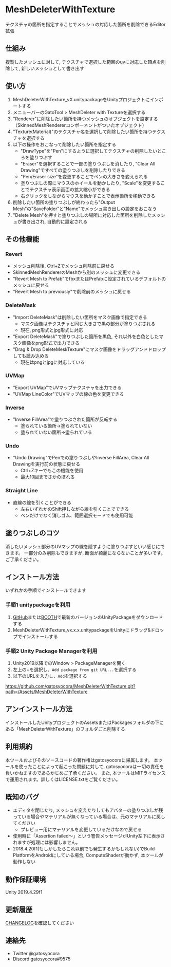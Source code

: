 # MeshDeleterWithTexture

テクスチャの箇所を指定することでメッシュの対応した箇所を削除できるEditor拡張

## 仕組み

複製したメッシュに対して, テクスチャで選択した範囲のuvに対応した頂点を削除して, 新しいメッシュとして書き出す

## 使い方

1. MeshDeleterWithTexture_vX.unitypackageをUnityプロジェクトにインポートする
2. メニューバーのGatoTool > MeshDeleter with Textureを選択する
3. "Renderer"に削除したい箇所を持つメッシュのオブジェクトを設定する（SkinnedMeshRendererコンポーネントがついたオブジェクト）
4. "Texture(Material)"のテクスチャ名を選択して削除したい箇所を持つテクスチャを選択する
5. 以下の操作をおこなって削除したい箇所を指定する
   - "DrawType"を"Pen"にするように選択してテクスチャの削除したいところを塗りつぶす
   - "Eraser"を選択することで一部の塗りつぶしを消したり, "Clear All Drawing"ですべての塗りつぶしを削除したりできる
   - "Pen/Eraser size"を変更することでペンの大きさを変えられる
   - 塗りつぶしの際にマウスのホイールを動かしたり, "Scale"を変更することでテクスチャ表示画面の拡大縮小ができる
   - 右クリックをしながらマウスを動かすことで表示箇所を移動できる
6. 削除したい箇所の塗りつぶしが終わったら"Output Mesh"の"SaveFolder"と"Name"でメッシュ書き出しの設定をおこなう
7. "Delete Mesh"を押すと塗りつぶしの場所に対応した箇所を削除したメッシュが書き出され, 自動的に設定される

## その他機能

### Revert

- メッシュ削除後, Ctrl+Zでメッシュ削除前に戻せる
- SkinnedMeshRendererのMeshから別のメッシュに変更できる
- "Revert Mesh to Prefab"でfbxまたはPrefabに設定されているデフォルトのメッシュに戻せる
- "Revert Mesh to previously"で削除前のメッシュに戻せる

### DeleteMask

- "Import DeleteMask"は削除したい箇所をマスク画像で指定できる
  - マスク画像はテクスチャと同じ大きさで黒の部分が塗りつぶされる
  - 現在, png形式とjpg形式に対応
- "Export DeleteMask"で塗りつぶした箇所を黒色, それ以外を白色としたマスク画像をpng形式で出力できる
- "Drag & Drop DeleteMeskTexture"にマスク画像をドラッグアンドドロップしても読み込める
  - 現在はpngとjpgに対応している

### UVMap

- "Export UVMap"でUVマップテクスチャを出力できる
- "UVMap LineColor"でUVマップの線の色を変更できる

### Inverse

- "Inverse FillArea"で塗りつぶされた箇所が反転する
  - 塗られている箇所->塗られていない
  - 塗られていない箇所->塗られている

### Undo

- "Undo Drawing"でPenでの塗りつぶしやInverse FillArea, Clear All Drawingを実行前の状態に戻せる
  - Ctrl+Zキーでもこの機能を使用
  - 最大10回までさかのぼれる

### Straight Line

- 直線の線を引くことができる
  - 左右いずれかのShift押しながら線を引くことでできる
  - ペンだけでなく消しゴム、範囲選択モードでも使用可能



## 塗りつぶしのコツ

消したいメッシュ部分のUVマップの線を隠すように塗りつぶすといい感じにできます。
一部分のみ削除もできますが, 断面が綺麗にならないことが多いです。ご了承ください。

## インストール方法
いずれかの手順でインストールできます

### 手順1 unitypackageを利用

1. [GitHub](https://github.com/gatosyocora/MeshDeleterWithTexture/releases/latest)または[BOOTH](https://gatosyocora.booth.pm/items/1501527)で最新のバージョンのUnityPackageをダウンロードする
2. MeshDeleterWithTexture_vx.x.x.unitypackageをUnityにドラッグ&ドロップでインストールする

### 手順2 Unity Package Managerを利用

1. Unity2019以降でのWindow > PackageManagerを開く
2. 左上の+を選択し、`Add package from git URL...`を選択する
3. 以下のURLを入力し、`Add`を選択する

https://github.com/gatosyocora/MeshDeleterWithTexture.git?path=/Assets/MeshDeleterWithTexture

## アンインストール方法

インストールしたUnityプロジェクトのAssetsまたはPackagesフォルダの下にある「MeshDeleterWithTexture」のフォルダごと削除する

## 利用規約

本ツールおよびそのソースコードの著作権はgatosyocoraに帰属します。
本ツールを使ったことによって起こった問題に対して, gatosyocoraは一切の責任を負いかねますのであらかじめご了承ください。
また, 本ツールはMITライセンスで運用されます。詳しくはLICENSE.txtをご覧ください。

## 既知のバグ

- エディタを閉じたり, メッシュを変えたりしてもアバターの塗りつぶしが残っている場合やマテリアルが無くなっている場合は、元のマテリアルに戻してください
  - プレビュー用にマテリアルを変更しているだけなので戻せる
- 使用時に「Assertion failed～」という警告メッセージがUnity左下に表示されますが処理には影響しません。
- 2018.4.20f1(もしかしたらこれ以前でも発生するかもしれない)でBuild PlatformをAndroidにしている場合, ComputeShaderが動かず, 本ツールが動作しない

## 動作保証環境

Unity 2019.4.29f1

## 更新履歴

[CHANGELOG](./CHANGELOG.md)を確認してください

## 連絡先

- Twitter @gatosyocora
- Discord gatosyocora#9575
